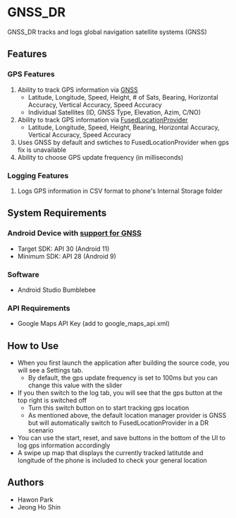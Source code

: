 # GNSS_DR

GNSS_DR tracks and logs global navigation satellite systems (GNSS) 

## Features
### GPS Features
1. Ability to track GPS information via [GNSS](https://developer.android.com/guide/topics/sensors/gnss)
    - Latitude, Longitude, Speed, Height, # of Sats, Bearing, Horizontal Accuracy, Vertical Accuracy, Speed Accuracy
    - Individual Satellites (ID, GNSS Type, Elevation, Azim, C/NO)
2. Ability to track GPS information via [FusedLocationProvider](https://developers.google.com/location-context/fused-location-provider)
    - Latitude, Longitude, Speed, Height, Bearing, Horizontal Accuracy, Vertical Accuracy, Speed Accuracy
3. Uses GNSS by default and swtiches to FusedLocationProvider when gps fix is unavailable
4. Ability to choose GPS update frequency (in milliseconds)

### Logging Features
1. Logs GPS information in CSV format to phone's Internal Storage folder

## System Requirements
### Android Device with [support for GNSS](https://docs.google.com/spreadsheets/d/1z6Yt9c4cyev1PB6VWEkbZtJGfoxAQ5UJnHyP24sFwlk/edit#gid=0)
- Target SDK: API 30 (Android 11)
- Minimum SDK: API 28 (Android 9)

### Software
- Android Studio Bumblebee

### API Requirements
- Google Maps API Key (add to google_maps_api.xml)

## How to Use
- When you first launch the application after building the source code, you will see a Settings tab.
    - By default, the gps update frequency is set to 100ms but you can change this value with the slider
- If you then switch to the log tab, you will see that the gps button at the top right is switched off
    - Turn this switch button on to start tracking gps location
    - As mentioned above, the default location manager provider is GNSS but will automatically switch to FusedLocationProvider in a DR scenario
- You can use the start, reset, and save buttons in the bottom of the UI to log gps information accordingly
- A swipe up map that displays the currently tracked latitutde and longitude of the phone is included to check your general location

## Authors
- Hawon Park
- Jeong Ho Shin
